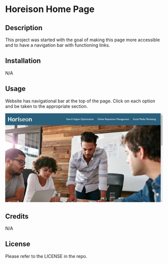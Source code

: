 # Horeison Home Page

## Description

This project was started with the goal of making this page more accessible and to have a navigation bar with functioning links.

## Installation

N/A

## Usage

Website has navigational bar at the top of the page. Click on each option and be taken to the appropriate section.

![Screenshot](assets/images/screenshot.png)

## Credits

N/A

## License

Please refer to the LICENSE in the repo.